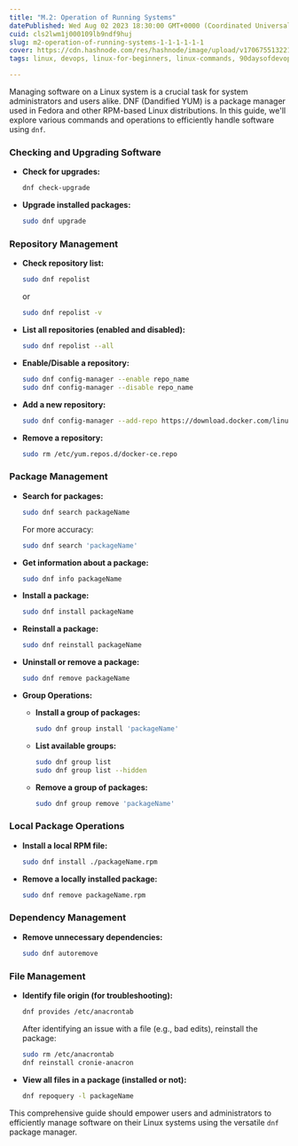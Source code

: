 ```yaml
---
title: "M.2: Operation of Running Systems"
datePublished: Wed Aug 02 2023 18:30:00 GMT+0000 (Coordinated Universal Time)
cuid: cls2lwm1j000109lb9ndf9huj
slug: m2-operation-of-running-systems-1-1-1-1-1-1
cover: https://cdn.hashnode.com/res/hashnode/image/upload/v1706755132213/e3898c0d-1611-4ec8-8939-6af891ebb40b.png
tags: linux, devops, linux-for-beginners, linux-commands, 90daysofdevops

---
```


Managing software on a Linux system is a crucial task for system administrators and users alike. DNF (Dandified YUM) is a package manager used in Fedora and other RPM-based Linux distributions. In this guide, we'll explore various commands and operations to efficiently handle software using `dnf`.

### Checking and Upgrading Software

* **Check for upgrades:**
    
    ```bash
    dnf check-upgrade
    ```
    
* **Upgrade installed packages:**
    
    ```bash
    sudo dnf upgrade
    ```
    

### Repository Management

* **Check repository list:**
    
    ```bash
    sudo dnf repolist
    ```
    
    or
    
    ```bash
    sudo dnf repolist -v
    ```
    
* **List all repositories (enabled and disabled):**
    
    ```bash
    sudo dnf repolist --all
    ```
    
* **Enable/Disable a repository:**
    
    ```bash
    sudo dnf config-manager --enable repo_name
    sudo dnf config-manager --disable repo_name
    ```
    
* **Add a new repository:**
    
    ```bash
    sudo dnf config-manager --add-repo https://download.docker.com/linux/centos/docker-ce.repo
    ```
    
* **Remove a repository:**
    
    ```bash
    sudo rm /etc/yum.repos.d/docker-ce.repo
    ```
    

### Package Management

* **Search for packages:**
    
    ```bash
    sudo dnf search packageName
    ```
    
    For more accuracy:
    
    ```bash
    sudo dnf search 'packageName'
    ```
    
* **Get information about a package:**
    
    ```bash
    sudo dnf info packageName
    ```
    
* **Install a package:**
    
    ```bash
    sudo dnf install packageName
    ```
    
* **Reinstall a package:**
    
    ```bash
    sudo dnf reinstall packageName
    ```
    
* **Uninstall or remove a package:**
    
    ```bash
    sudo dnf remove packageName
    ```
    
* **Group Operations:**
    
    * **Install a group of packages:**
        
        ```bash
        sudo dnf group install 'packageName'
        ```
        
    * **List available groups:**
        
        ```bash
        sudo dnf group list
        sudo dnf group list --hidden
        ```
        
    * **Remove a group of packages:**
        
        ```bash
        sudo dnf group remove 'packageName'
        ```
        

### Local Package Operations

* **Install a local RPM file:**
    
    ```bash
    sudo dnf install ./packageName.rpm
    ```
    
* **Remove a locally installed package:**
    
    ```bash
    sudo dnf remove packageName.rpm
    ```
    

### Dependency Management

* **Remove unnecessary dependencies:**
    
    ```bash
    sudo dnf autoremove
    ```
    

### File Management

* **Identify file origin (for troubleshooting):**
    
    ```bash
    dnf provides /etc/anacrontab
    ```
    
    After identifying an issue with a file (e.g., bad edits), reinstall the package:
    
    ```bash
    sudo rm /etc/anacrontab
    dnf reinstall cronie-anacron
    ```
    
* **View all files in a package (installed or not):**
    
    ```bash
    dnf repoquery -l packageName
    ```
    

This comprehensive guide should empower users and administrators to efficiently manage software on their Linux systems using the versatile `dnf` package manager.